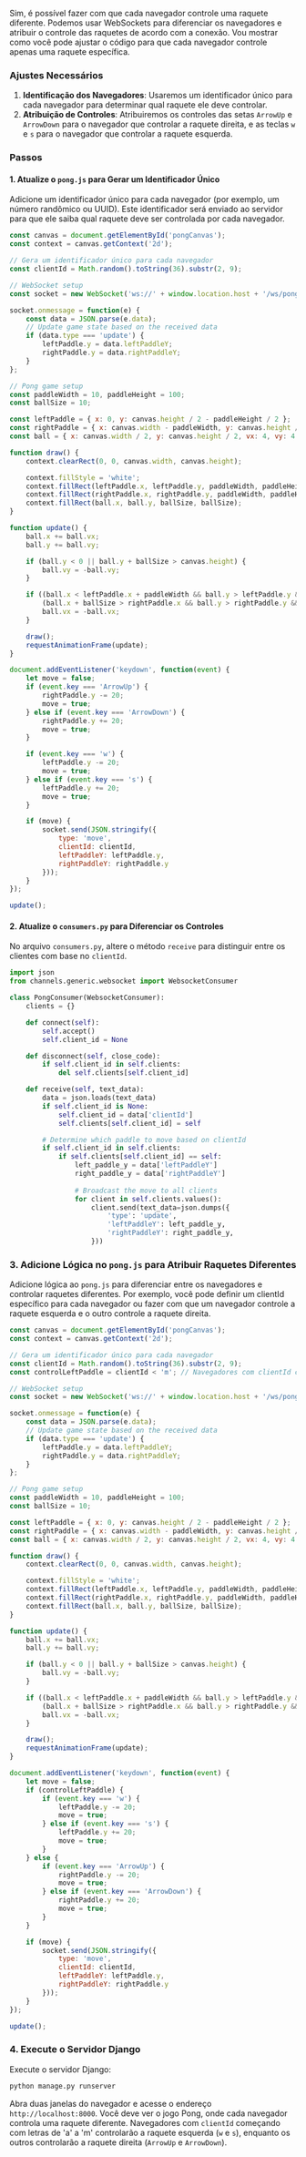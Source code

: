 Sim, é possível fazer com que cada navegador controle uma raquete diferente. Podemos usar WebSockets para diferenciar os navegadores e atribuir o controle das raquetes de acordo com a conexão. Vou mostrar como você pode ajustar o código para que cada navegador controle apenas uma raquete específica.

### Ajustes Necessários

1. **Identificação dos Navegadores**: Usaremos um identificador único para cada navegador para determinar qual raquete ele deve controlar.
2. **Atribuição de Controles**: Atribuiremos os controles das setas `ArrowUp` e `ArrowDown` para o navegador que controlar a raquete direita, e as teclas `w` e `s` para o navegador que controlar a raquete esquerda.

### Passos

#### 1. Atualize o `pong.js` para Gerar um Identificador Único

Adicione um identificador único para cada navegador (por exemplo, um número randômico ou UUID). Este identificador será enviado ao servidor para que ele saiba qual raquete deve ser controlada por cada navegador.

```javascript
const canvas = document.getElementById('pongCanvas');
const context = canvas.getContext('2d');

// Gera um identificador único para cada navegador
const clientId = Math.random().toString(36).substr(2, 9);

// WebSocket setup
const socket = new WebSocket('ws://' + window.location.host + '/ws/pong/');

socket.onmessage = function(e) {
    const data = JSON.parse(e.data);
    // Update game state based on the received data
    if (data.type === 'update') {
        leftPaddle.y = data.leftPaddleY;
        rightPaddle.y = data.rightPaddleY;
    }
};

// Pong game setup
const paddleWidth = 10, paddleHeight = 100;
const ballSize = 10;

const leftPaddle = { x: 0, y: canvas.height / 2 - paddleHeight / 2 };
const rightPaddle = { x: canvas.width - paddleWidth, y: canvas.height / 2 - paddleHeight / 2 };
const ball = { x: canvas.width / 2, y: canvas.height / 2, vx: 4, vy: 4 };

function draw() {
    context.clearRect(0, 0, canvas.width, canvas.height);

    context.fillStyle = 'white';
    context.fillRect(leftPaddle.x, leftPaddle.y, paddleWidth, paddleHeight);
    context.fillRect(rightPaddle.x, rightPaddle.y, paddleWidth, paddleHeight);
    context.fillRect(ball.x, ball.y, ballSize, ballSize);
}

function update() {
    ball.x += ball.vx;
    ball.y += ball.vy;

    if (ball.y < 0 || ball.y + ballSize > canvas.height) {
        ball.vy = -ball.vy;
    }

    if ((ball.x < leftPaddle.x + paddleWidth && ball.y > leftPaddle.y && ball.y < leftPaddle.y + paddleHeight) ||
        (ball.x + ballSize > rightPaddle.x && ball.y > rightPaddle.y && ball.y < rightPaddle.y + paddleHeight)) {
        ball.vx = -ball.vx;
    }

    draw();
    requestAnimationFrame(update);
}

document.addEventListener('keydown', function(event) {
    let move = false;
    if (event.key === 'ArrowUp') {
        rightPaddle.y -= 20;
        move = true;
    } else if (event.key === 'ArrowDown') {
        rightPaddle.y += 20;
        move = true;
    }

    if (event.key === 'w') {
        leftPaddle.y -= 20;
        move = true;
    } else if (event.key === 's') {
        leftPaddle.y += 20;
        move = true;
    }

    if (move) {
        socket.send(JSON.stringify({
            type: 'move',
            clientId: clientId,
            leftPaddleY: leftPaddle.y,
            rightPaddleY: rightPaddle.y
        }));
    }
});

update();
```

#### 2. Atualize o `consumers.py` para Diferenciar os Controles

No arquivo `consumers.py`, altere o método `receive` para distinguir entre os clientes com base no `clientId`.

```python
import json
from channels.generic.websocket import WebsocketConsumer

class PongConsumer(WebsocketConsumer):
    clients = {}

    def connect(self):
        self.accept()
        self.client_id = None

    def disconnect(self, close_code):
        if self.client_id in self.clients:
            del self.clients[self.client_id]

    def receive(self, text_data):
        data = json.loads(text_data)
        if self.client_id is None:
            self.client_id = data['clientId']
            self.clients[self.client_id] = self

        # Determine which paddle to move based on clientId
        if self.client_id in self.clients:
            if self.clients[self.client_id] == self:
                left_paddle_y = data['leftPaddleY']
                right_paddle_y = data['rightPaddleY']
                
                # Broadcast the move to all clients
                for client in self.clients.values():
                    client.send(text_data=json.dumps({
                        'type': 'update',
                        'leftPaddleY': left_paddle_y,
                        'rightPaddleY': right_paddle_y,
                    }))
```

### 3. Adicione Lógica no `pong.js` para Atribuir Raquetes Diferentes

Adicione lógica ao `pong.js` para diferenciar entre os navegadores e controlar raquetes diferentes. Por exemplo, você pode definir um clientId específico para cada navegador ou fazer com que um navegador controle a raquete esquerda e o outro controle a raquete direita.

```javascript
const canvas = document.getElementById('pongCanvas');
const context = canvas.getContext('2d');

// Gera um identificador único para cada navegador
const clientId = Math.random().toString(36).substr(2, 9);
const controlLeftPaddle = clientId < 'm'; // Navegadores com clientId começando com letras de 'a' a 'm' controlam a raquete esquerda

// WebSocket setup
const socket = new WebSocket('ws://' + window.location.host + '/ws/pong/');

socket.onmessage = function(e) {
    const data = JSON.parse(e.data);
    // Update game state based on the received data
    if (data.type === 'update') {
        leftPaddle.y = data.leftPaddleY;
        rightPaddle.y = data.rightPaddleY;
    }
};

// Pong game setup
const paddleWidth = 10, paddleHeight = 100;
const ballSize = 10;

const leftPaddle = { x: 0, y: canvas.height / 2 - paddleHeight / 2 };
const rightPaddle = { x: canvas.width - paddleWidth, y: canvas.height / 2 - paddleHeight / 2 };
const ball = { x: canvas.width / 2, y: canvas.height / 2, vx: 4, vy: 4 };

function draw() {
    context.clearRect(0, 0, canvas.width, canvas.height);

    context.fillStyle = 'white';
    context.fillRect(leftPaddle.x, leftPaddle.y, paddleWidth, paddleHeight);
    context.fillRect(rightPaddle.x, rightPaddle.y, paddleWidth, paddleHeight);
    context.fillRect(ball.x, ball.y, ballSize, ballSize);
}

function update() {
    ball.x += ball.vx;
    ball.y += ball.vy;

    if (ball.y < 0 || ball.y + ballSize > canvas.height) {
        ball.vy = -ball.vy;
    }

    if ((ball.x < leftPaddle.x + paddleWidth && ball.y > leftPaddle.y && ball.y < leftPaddle.y + paddleHeight) ||
        (ball.x + ballSize > rightPaddle.x && ball.y > rightPaddle.y && ball.y < rightPaddle.y + paddleHeight)) {
        ball.vx = -ball.vx;
    }

    draw();
    requestAnimationFrame(update);
}

document.addEventListener('keydown', function(event) {
    let move = false;
    if (controlLeftPaddle) {
        if (event.key === 'w') {
            leftPaddle.y -= 20;
            move = true;
        } else if (event.key === 's') {
            leftPaddle.y += 20;
            move = true;
        }
    } else {
        if (event.key === 'ArrowUp') {
            rightPaddle.y -= 20;
            move = true;
        } else if (event.key === 'ArrowDown') {
            rightPaddle.y += 20;
            move = true;
        }
    }

    if (move) {
        socket.send(JSON.stringify({
            type: 'move',
            clientId: clientId,
            leftPaddleY: leftPaddle.y,
            rightPaddleY: rightPaddle.y
        }));
    }
});

update();
```

### 4. Execute o Servidor Django

Execute o servidor Django:

```bash
python manage.py runserver
```

Abra duas janelas do navegador e acesse o endereço `http://localhost:8000`. Você deve ver o jogo Pong, onde cada navegador controla uma raquete diferente. Navegadores com `clientId` começando com letras de 'a' a 'm' controlarão a raquete esquerda (`w` e `s`), enquanto os outros controlarão a raquete direita (`ArrowUp` e `ArrowDown`).